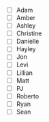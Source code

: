 - [ ] Adam
- [ ] Amber
- [ ] Ashley
- [ ] Christine
- [ ] Danielle
- [ ] Hayley
- [ ] Jon
- [ ] Levi
- [ ] Lillian
- [ ] Matt
- [ ] PJ
- [ ] Roberto
- [ ] Ryan
- [ ] Sean
